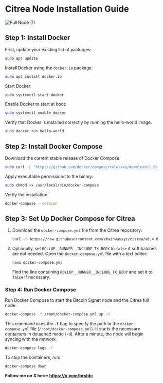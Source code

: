 # Citrea Node Installation Guide

![Full Node (1)](https://github.com/blackowltr/Testnetler-ve-Rehberler/assets/107190154/35ad5554-3919-4176-bf4d-b449f74cb3fc)

## Step 1: Install Docker

First, update your existing list of packages:

```bash
sudo apt update
```

Install Docker using the `docker.io` package:

```bash
sudo apt install docker.io
```

Start Docker:

```bash
sudo systemctl start docker
```

Enable Docker to start at boot:

```bash
sudo systemctl enable docker
```

Verify that Docker is installed correctly by running the hello-world image:

```bash
sudo docker run hello-world
```

## Step 2: Install Docker Compose

Download the current stable release of Docker Compose:

```bash
sudo curl -L "https://github.com/docker/compose/releases/download/1.29.2/docker-compose-$(uname -s)-$(uname -m)" -o /usr/local/bin/docker-compose
```

Apply executable permissions to the binary:

```bash
sudo chmod +x /usr/local/bin/docker-compose
```

Verify the installation:

```bash
docker-compose --version
```

## Step 3: Set Up Docker Compose for Citrea

1. Download the `docker-compose.yml` file from the Citrea repository:

   ```bash
   curl -O https://raw.githubusercontent.com/chainwayxyz/citrea/v0.4.0/docker-compose.yml
   ```

2. Optionally, set `ROLLUP__RUNNER__INCLUDE_TX_BODY` to `false` if soft batches are not needed. Open the `docker-compose.yml` file with a text editor:

   ```bash
   nano docker-compose.yml
   ```

   Find the line containing `ROLLUP__RUNNER__INCLUDE_TX_BODY` and set it to `false` if necessary.

### Step 4: Run Docker Compose

Run Docker Compose to start the Bitcoin Signet node and the Citrea full node:

```bash
docker-compose -f /root/docker-compose.yml up -d
```

This command uses the `-f` flag to specify the path to the `docker-compose.yml` file (`/root/docker-compose.yml`). It starts the necessary containers in detached mode (`-d`). After a minute, the node will begin syncing with the network.

```bash
docker-compose logs -f
```

To stop the containers, run:

```bash
docker-compose down
```

**Follow me on X here: https://x.com/brsbtc**
